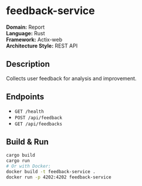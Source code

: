 # feedback-service

**Domain:** Report  
**Language:** Rust  
**Framework:** Actix-web  
**Architecture Style:** REST API  

## Description
Collects user feedback for analysis and improvement.

## Endpoints

- `GET /health`
- `POST /api/feedback`
- `GET /api/feedbacks`

## Build & Run

```bash
cargo build
cargo run
# Or with Docker:
docker build -t feedback-service .
docker run -p 4202:4202 feedback-service
